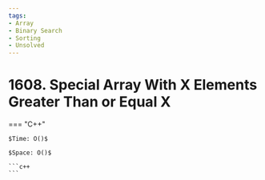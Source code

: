 ```yaml
---
tags:
- Array
- Binary Search
- Sorting
- Unsolved
---
```



# 1608. Special Array With X Elements Greater Than or Equal X

=== "C++"

    $Time: O()$

    $Space: O()$

    ```c++
    ```